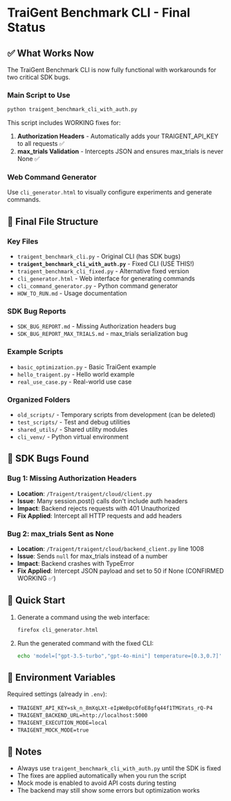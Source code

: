 # TraiGent Benchmark CLI - Final Status

## ✅ What Works Now

The TraiGent Benchmark CLI is now fully functional with workarounds for two critical SDK bugs.

### Main Script to Use
```bash
python traigent_benchmark_cli_with_auth.py
```

This script includes WORKING fixes for:
1. **Authorization Headers** - Automatically adds your TRAIGENT_API_KEY to all requests ✅
2. **max_trials Validation** - Intercepts JSON and ensures max_trials is never None ✅

### Web Command Generator
Use `cli_generator.html` to visually configure experiments and generate commands.

## 📁 Final File Structure

### Key Files
- `traigent_benchmark_cli.py` - Original CLI (has SDK bugs)
- **`traigent_benchmark_cli_with_auth.py`** - Fixed CLI (USE THIS!)
- `traigent_benchmark_cli_fixed.py` - Alternative fixed version
- `cli_generator.html` - Web interface for generating commands
- `cli_command_generator.py` - Python command generator
- `HOW_TO_RUN.md` - Usage documentation

### SDK Bug Reports
- `SDK_BUG_REPORT.md` - Missing Authorization headers bug
- `SDK_BUG_REPORT_MAX_TRIALS.md` - max_trials serialization bug

### Example Scripts
- `basic_optimization.py` - Basic TraiGent example
- `hello_traigent.py` - Hello world example
- `real_use_case.py` - Real-world use case

### Organized Folders
- `old_scripts/` - Temporary scripts from development (can be deleted)
- `test_scripts/` - Test and debug utilities
- `shared_utils/` - Shared utility modules
- `cli_venv/` - Python virtual environment

## 🐛 SDK Bugs Found

### Bug 1: Missing Authorization Headers
- **Location**: `/Traigent/traigent/cloud/client.py`
- **Issue**: Many session.post() calls don't include auth headers
- **Impact**: Backend rejects requests with 401 Unauthorized
- **Fix Applied**: Intercept all HTTP requests and add headers

### Bug 2: max_trials Sent as None
- **Location**: `/Traigent/traigent/cloud/backend_client.py` line 1008
- **Issue**: Sends `null` for max_trials instead of a number
- **Impact**: Backend crashes with TypeError
- **Fix Applied**: Intercept JSON payload and set to 50 if None (CONFIRMED WORKING ✅)

## 🚀 Quick Start

1. Generate a command using the web interface:
   ```bash
   firefox cli_generator.html
   ```

2. Run the generated command with the fixed CLI:
   ```bash
   echo 'model=["gpt-3.5-turbo","gpt-4o-mini"] temperature=[0.3,0.7]' | python traigent_benchmark_cli_with_auth.py
   ```

## 🔧 Environment Variables

Required settings (already in `.env`):
- `TRAIGENT_API_KEY=sk_n_8mXqLXt-eIpWeBpcOfoE8gfq44f1TMGYats_rQ-P4`
- `TRAIGENT_BACKEND_URL=http://localhost:5000`
- `TRAIGENT_EXECUTION_MODE=local`
- `TRAIGENT_MOCK_MODE=true`

## 📝 Notes

- Always use `traigent_benchmark_cli_with_auth.py` until the SDK is fixed
- The fixes are applied automatically when you run the script
- Mock mode is enabled to avoid API costs during testing
- The backend may still show some errors but optimization works